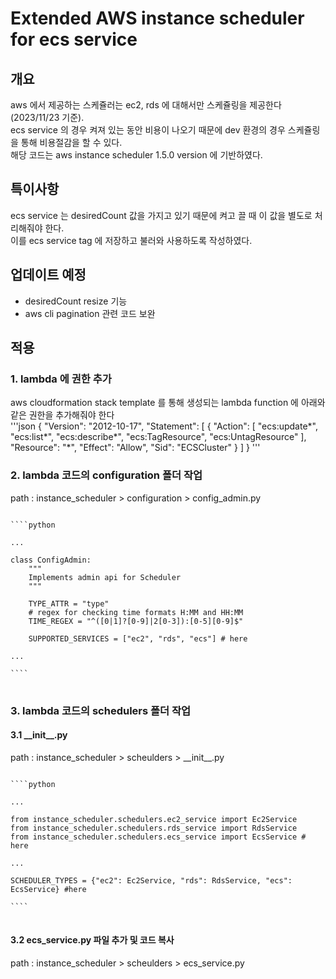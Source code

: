 # Extended AWS instance scheduler for ecs service
## 개요
aws 에서 제공하는 스케쥴러는 ec2, rds 에 대해서만 스케쥴링을 제공한다(2023/11/23 기준).  
ecs service 의 경우 켜져 있는 동안 비용이 나오기 때문에 dev 환경의 경우 스케쥴링을 통해 비용절감을 할 수 있다.  
해당 코드는 aws instance scheduler 1.5.0 version 에 기반하였다.  

## 특이사항
ecs service 는 desiredCount 값을 가지고 있기 때문에 켜고 끌 때 이 값을 별도로 처리해줘야 한다.  
이를 ecs service tag 에 저장하고 불러와 사용하도록 작성하였다.  

## 업데이트 예정
- desiredCount resize 기능
- aws cli pagination 관련 코드 보완

## 적용
### 1. lambda 에 권한 추가
aws cloudformation stack template 를 통해 생성되는 lambda function 에 아래와 같은 권한을 추가해줘야 한다  
'''json
{
	"Version": "2012-10-17",
	"Statement": [
		{
			"Action": [
				"ecs:update*",
				"ecs:list*",
				"ecs:describe*",
				"ecs:TagResource",
				"ecs:UntagResource"
			],
			"Resource": "*",
			"Effect": "Allow",
			"Sid": "ECSCluster"
		}
	]
}
'''

### 2. lambda 코드의 configuration 폴더 작업
path : instance_scheduler > configuration > config_admin.py
<pre>
<code>
````python

...

class ConfigAdmin:
    """
    Implements admin api for Scheduler
    """

    TYPE_ATTR = "type"
    # regex for checking time formats H:MM and HH:MM
    TIME_REGEX = "^([0|1]?[0-9]|2[0-3]):[0-5][0-9]$"

    SUPPORTED_SERVICES = ["ec2", "rds", "ecs"] # here

...

````
</code>
</pre>

### 3. lambda 코드의 schedulers 폴더 작업
#### 3.1 \_\_init\_\_.py
path : instance_scheduler > scheulders > \_\_init\_\_.py
<pre>
<code>
````python

...

from instance_scheduler.schedulers.ec2_service import Ec2Service
from instance_scheduler.schedulers.rds_service import RdsService
from instance_scheduler.schedulers.ecs_service import EcsService # here

...

SCHEDULER_TYPES = {"ec2": Ec2Service, "rds": RdsService, "ecs": EcsService} #here

````
</code>
</pre>

#### 3.2 ecs_service.py 파일 추가 및 코드 복사
path : instance_scheduler > scheulders > ecs_service.py

